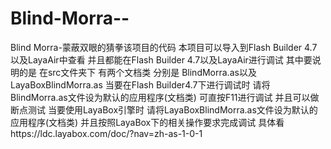 ﻿# Blind-Morra--
Blind Morra-蒙蔽双眼的猜拳该项目的代码
本项目可以导入到Flash Builder 4.7以及LayaAir中查看 
并且都能在Flash Builder 4.7以及LayaAir进行调试
其中要说明的是 在src文件夹下 有两个文档类 分别是
BlindMorra.as以及LayaBoxBlindMorra.as
当要在Flash Builder4.7下进行调试时 
请将BlindMorra.as文件设为默认的应用程序(文档类) 可直按F11进行调试 并且可以做断点测试
当要使用LayaBox引擎时 请将LayaBoxBlindMorra.as文件设为默认的应用程序(文档类) 
并且按照LayaBox下的相关操作要求完成调试 具体看https://ldc.layabox.com/doc/?nav=zh-as-1-0-1